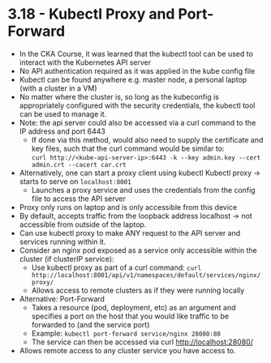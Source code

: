 # 3.18 - Kubectl Proxy and Port-Forward

- In the CKA Course, it was learned that the kubectl tool can be used to interact with the Kubernetes API server
- No API authentication required as it was applied in the kube config file
- Kubectl can be found anywhere e.g. master node, a personal laptop (with a cluster
in a VM)
- No matter where the cluster is, so long as the kubeconfig is appropriately
configured with the security credentials, the kubectl tool can be used to manage it.
- Note: the api server could also be accessed via a curl command to the IP address
and port 6443
  - If done via this method, would also need to supply the certificate and key files, such that the curl command would be similar to: <br> `curl http://<kube-api-server-ip>:6443 -k --key admin.key --cert admin.crt --cacert car.crt`
- Alternatively, one can start a proxy client using kubectl
Kubectl proxy -> starts to serve on `localhost:8001`
  - Launches a proxy service and uses the credentials from the config file to access the API server
- Proxy only runs on laptop and is only accessible from this device
- By default, accepts traffic from the loopback address localhost -> not accessible from outside of the laptop.
- Can use kubectl proxy to make ANY request to the API server and services running within it.
- Consider an nginx pod exposed as a service only accessible within the cluster (if
clusterIP service):
  - Use kubectl proxy as part of a curl command: `curl http://localhost:8001/api/v1/namespaces/default/services/nginx/proxy/`
  - Allows access to remote clusters as if they were running locally
- Alternative: Port-Forward
  - Takes a resource (pod, deployment, etc) as an argument and specifies a port on the host that you would like traffic to be forwarded to (and the service port)
  - Example: `kubectl port-forward service/nginx 28080:80`
  - The service can then be accessed via curl <http://localhost:28080/>
- Allows remote access to any cluster service you have access to.
